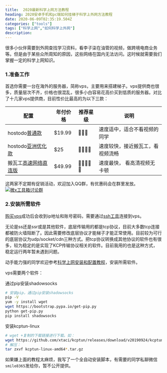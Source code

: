 ```yaml
---
title:  2020最新科学上网方法教程
heading: 2020安卓手机和pc端如何挂梯子科学上外网方法教程
date: 2020-06-09T02:35:19.504Z
categories: ["tools"]
tags: ["科学上网","如何科学上外网"]
description: 
---
```


很多小伙伴需要到外网查找学习资料，看李子柒在油管的视频，做跨境电商业务等。但是由于某些众所周知的原因，这些网络在国内无法访问。这时候就需要我们掌握一定的科学上网知识。

### 1.准备工作

首选你需要一台在海外的服务器，简称vps，主要用来搭建梯子。vps提供商也很多，质量层次不齐，价格也很混乱，很多小白容易花高价买到低质的服务器。对比了十几家vps提供商，目前性价比最高的为以下三款：

| 配置 | 年付价格 | 推荐星级 | 说明 |
| ---- | ---- | ---- |---- |
|  hostodo[普通款](https://hostodo.com/portal/cart.php?aff=844&gid=44)   |  $19.99    | 🌟🌟🌟 | 速度适中，适合不看视频的同学    |
|  hostodo[亚洲优化款](https://hostodo.com/portal/cart.php?aff=844&gid=36)    |   $25   | 🌟🌟🌟🌟   |  速度较快，接近搬瓦工，看视频流畅   |
|  搬瓦工[高速网络直连版](https://bwh88.net/aff.php?aff=24326)    |   $49.99   | 🌟🌟🌟🌟🌟     |速度最快， 看高清视频无卡顿   |

这两家不定期有促销活动，欢迎加入QQ群，有优惠码会在群里发放。<a target="_blank" href="//shang.qq.com/wpa/qunwpa?idkey=0205580283f1d4211435b84db108766d9175a6c842da5d21dfba59ae5422461b"><img border="0" src="//pub.idqqimg.com/wpa/images/group.png" alt="微x工具箱讨论群" title="微x工具箱讨论群"></a>


### 2.安装所需软件

[购买vps](https://sxy91.com/posts/hostodo/)成功后会收到ip地址和账号密码，需要通过[ssh工具](https://sxy91.com/posts/over-the-wall-2/)连接到vps。

无论是ss还是ssr或是其他软件，底层传输用的都是tcp协议，目前大多数tcp连接都被防火墙阻断了。因此需要修改底层协议才能梯子才能正常使用。目前较为可行的底层协议为udp/socket/cdn三种方式。把tcp协议转换成其他协议的软件也有很多，较为稳定的是实现了KCP传输协议相关的软件。目前我用的也是这种方式，稳定运行两年暂未遇到问题。

动手能力强的同学欢迎参考[科学上网安装和配置教程](https://sxy91.com/posts/over-the-wall-2/)，安装所需软件。

vps需要两个软件：

通过pip安装shadowsocks  
```bash
# 安装pip，通过pip安装shadowsocks
pip -V
yum -y install wget
wget https://bootstrap.pypa.io/get-pip.py
python get-pip.py
pip install shadowsocks
```

安装kcptun-linux   
```bash
# wget +复制的下载链接进行下载。如：
wget https://github.com/xtaci/kcptun/releases/download/v20190924/kcptun-linux-amd64-20190924.tar.gz
# 解压：
tar zxvf kcptun-linux-amd64*.tar.gz
```


如果嫌上面的教程太麻烦，我写了一个全自动安装脚本，有需要的同学私聊微信`smile8365`发给你，暂不公开提供。





